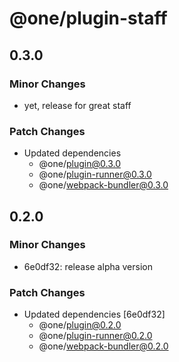 # @one/plugin-staff

## 0.3.0

### Minor Changes

- yet, release for great staff

### Patch Changes

- Updated dependencies
  - @one/plugin@0.3.0
  - @one/plugin-runner@0.3.0
  - @one/webpack-bundler@0.3.0

## 0.2.0

### Minor Changes

- 6e0df32: release alpha version

### Patch Changes

- Updated dependencies [6e0df32]
  - @one/plugin@0.2.0
  - @one/plugin-runner@0.2.0
  - @one/webpack-bundler@0.2.0
